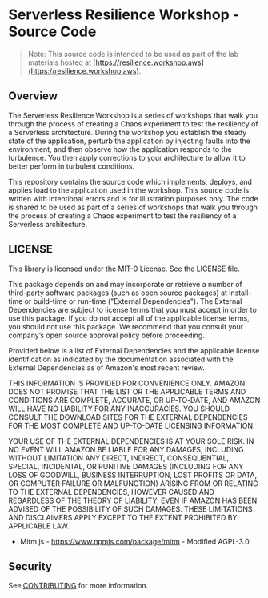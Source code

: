 # Serverless Resilience Workshop - Source Code

> Note: This source code is intended to be used as part of the lab materials
hosted at [https://resilience.workshop.aws](https://resilience.workshop.aws).

## Overview

The Serverless Resilience Workshop is a series of workshops that walk you
through the process of creating a Chaos experiment to test the resiliency of
a Serverless architecture. During the workshop you establish the steady state
of the application, perturb the application by injecting faults into the
environment, and then observe how the application responds to the turbulence.
You then apply corrections to your architecture to allow it to better perform
in turbulent conditions.

This repository contains the source code which implements, deploys, and
applies load to the application used in the workshop. This source code is
written with intentional errors and is for illustration purposes only. The
code is shared to be used as part of a series of workshops that walk you
through the process of creating a Chaos experiment to test the resiliency of
a Serverless architecture.

## LICENSE

This library is licensed under the MIT-0 License. See the LICENSE file.

This package depends on and may incorporate or retrieve a number of third-party
software packages (such as open source packages) at install-time or build-time
or run-time ("External Dependencies"). The External Dependencies are subject to
license terms that you must accept in order to use this package. If you do not
accept all of the applicable license terms, you should not use this package. We
recommend that you consult your company’s open source approval policy before
proceeding.

Provided below is a list of External Dependencies and the applicable license
identification as indicated by the documentation associated with the External
Dependencies as of Amazon's most recent review.

THIS INFORMATION IS PROVIDED FOR CONVENIENCE ONLY. AMAZON DOES NOT PROMISE THAT
THE LIST OR THE APPLICABLE TERMS AND CONDITIONS ARE COMPLETE, ACCURATE, OR
UP-TO-DATE, AND AMAZON WILL HAVE NO LIABILITY FOR ANY INACCURACIES. YOU SHOULD
CONSULT THE DOWNLOAD SITES FOR THE EXTERNAL DEPENDENCIES FOR THE MOST COMPLETE
AND UP-TO-DATE LICENSING INFORMATION.

YOUR USE OF THE EXTERNAL DEPENDENCIES IS AT YOUR SOLE RISK. IN NO EVENT WILL
AMAZON BE LIABLE FOR ANY DAMAGES, INCLUDING WITHOUT LIMITATION ANY DIRECT,
INDIRECT, CONSEQUENTIAL, SPECIAL, INCIDENTAL, OR PUNITIVE DAMAGES (INCLUDING
FOR ANY LOSS OF GOODWILL, BUSINESS INTERRUPTION, LOST PROFITS OR DATA, OR
COMPUTER FAILURE OR MALFUNCTION) ARISING FROM OR RELATING TO THE EXTERNAL
DEPENDENCIES, HOWEVER CAUSED AND REGARDLESS OF THE THEORY OF LIABILITY, EVEN
IF AMAZON HAS BEEN ADVISED OF THE POSSIBILITY OF SUCH DAMAGES. THESE LIMITATIONS
AND DISCLAIMERS APPLY EXCEPT TO THE EXTENT PROHIBITED BY APPLICABLE LAW.

* Mitm.js - https://www.npmjs.com/package/mitm - Modified AGPL-3.0

## Security

See [CONTRIBUTING](CONTRIBUTING.md#security-issue-notifications) for more information.

